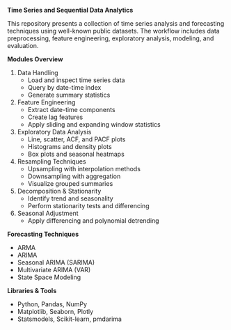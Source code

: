 **Time Series and Sequential Data Analytics**

This repository presents a collection of time series analysis and forecasting techniques using well-known public datasets. The workflow includes data preprocessing, feature engineering, exploratory analysis, modeling, and evaluation.

**Modules Overview**
1. Data Handling
   - Load and inspect time series data
   - Query by date-time index
   - Generate summary statistics  
2. Feature Engineering
   - Extract date-time components
   - Create lag features
   - Apply sliding and expanding window statistics
3. Exploratory Data Analysis
   - Line, scatter, ACF, and PACF plots
   - Histograms and density plots
   - Box plots and seasonal heatmaps
4. Resampling Techniques
   - Upsampling with interpolation methods
   - Downsampling with aggregation
   - Visualize grouped summaries
5. Decomposition & Stationarity
   - Identify trend and seasonality
   - Perform stationarity tests and differencing
6. Seasonal Adjustment
   - Apply differencing and polynomial detrending

**Forecasting Techniques**

- ARMA 
- ARIMA   
- Seasonal ARIMA (SARIMA)
- Multivariate ARIMA (VAR)
- State Space Modeling

**Libraries & Tools**

- Python, Pandas, NumPy
- Matplotlib, Seaborn, Plotly
- Statsmodels, Scikit-learn, pmdarima


